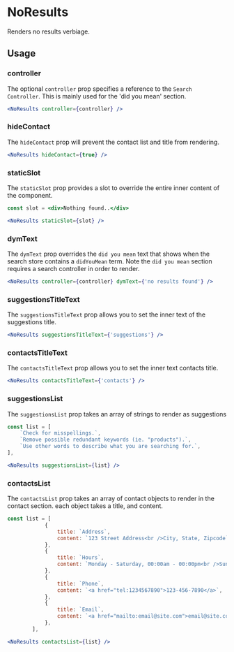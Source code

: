 # NoResults

Renders no results verbiage. 

## Usage

### controller
The optional `controller` prop specifies a reference to the `Search Controller`. This is mainly used for the 'did you mean' section. 

```jsx
<NoResults controller={controller} />
```

### hideContact
The `hideContact` prop will prevent the contact list and title from rendering.

```jsx
<NoResults hideContact={true} />
```

### staticSlot
The `staticSlot` prop provides a slot to override the entire inner content of the component. 

```jsx
const slot = <div>Nothing found..</div>

<NoResults staticSlot={slot} />
```

### dymText
The `dymText` prop overrides the `did you mean` text that shows when the search store contains a `didYouMean` term. Note the `did you mean` section requires a search controller in order to render. 

```jsx
<NoResults controller={controller} dymText={'no results found'} />
```

### suggestionsTitleText
The `suggestionsTitleText` prop allows you to set the inner text of the suggestions title.

```jsx
<NoResults suggestionsTitleText={'suggestions'} />
```

### contactsTitleText
The `contactsTitleText` prop allows you to set the inner text contacts title.

```jsx
<NoResults contactsTitleText={'contacts'} />
```

### suggestionsList
The `suggestionsList` prop takes an array of strings to render as suggestions 

```jsx
const list = [
	`Check for misspellings.`,
	`Remove possible redundant keywords (ie. "products").`,
	`Use other words to describe what you are searching for.`,
],

<NoResults suggestionsList={list} />
```

### contactsList
The `contactsList` prop takes an array of contact objects to render in the contact section. each object takes a title, and content.

```jsx
const list = [
			{
				title: `Address`,
				content: `123 Street Address<br />City, State, Zipcode`,
			},
			{
				title: `Hours`,
				content: `Monday - Saturday, 00:00am - 00:00pm<br />Sunday, 00:00am - 00:00pm`,
			},
			{
				title: `Phone`,
				content: `<a href="tel:1234567890">123-456-7890</a>`,
			},
			{
				title: `Email`,
				content: `<a href="mailto:email@site.com">email@site.com</a>`,
			},
		],

<NoResults contactsList={list} />
```
